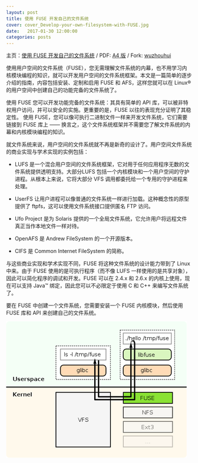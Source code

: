 ```yaml
---
layout: post
title: 使用 FUSE 开发自己的文件系统
cover: cover_Develop-your-own-filesystem-with-FUSE.jpg
date:   2017-01-30 12:00:00
categories: posts
---
```

主页：[使用 FUSE 开发自己的文件系统](https://github.com/M-Mono/UserSpace-FileSystem-Based-on-FUSE) / PDF: [A4 版](https://github.com/M-Mono/UserSpace-FileSystem-Based-on-FUSE/raw/master/使用%20FUSE%20开发自己的文件系统(A4).pdf) / Fork: [wuzhouhui](https://github.com/wuzhouhui/fs_on_fuse)


使用用户空间的文件系统（FUSE），您无需理解文件系统的内幕，也不用学习内核模块编程的知识，就可以开发用户空间的文件系统框架。本文是一篇简单的逐步介绍的指南，内容包括安装、定制和启用 FUSE 和 AFS，这样您就可以在 Linux® 的用户空间中创建自己的功能完备的文件系统了。

使用 FUSE 您可以开发功能完备的文件系统：其具有简单的 API 库，可以被非特权用户访问，并可以安全的实施。更重要的是，FUSE 以往的表现充分证明了其稳定性。
使用 FUSE，您可以像可执行二进制文件一样来开发文件系统，它们需要链接到 FUSE 库上 —— 换言之，这个文件系统框架并不需要您了解文件系统的内幕和内核模块编程的知识。

就文件系统来说，用户空间的文件系统就不再是新奇的设计了。用户空间文件系统的商业实现与学术实现的实例包括：

+ LUFS 是一个混合用户空间的文件系统框架，它对用于任何应用程序无数的文件系统提供透明支持。大部分LUFS 包括一个内核模块和一个用户空间的守护进程。从根本上来说，它将大部分 VFS 调用都委托给一个专用的守护进程来处理。

+ UserFS 让用户进程可以像普通的文件系统一样进行加载。这种概念性的原型提供了 ftpfs，这可以使用文件系统接口提供匿名 FTP 访问。

+ Ufo Project 是为 Solaris 提供的一个全局文件系统，它允许用户将远程文件真正当作本地文件一样对待。

+ OpenAFS 是 Andrew FileSystem 的一个开源版本。

+ CIFS 是 Common Internet FileSystem 的简称。

与这些商业实现和学术实现不同，FUSE 将这种文件系统的设计能力带到了 Linux 中来。由于 FUSE 使用的是可执行程序（而不像 LUFS 一样使用的是共享对象），因此可以简化程序的调试和开发。FUSE 可以在 2.4.x 和 2.6.x 的内核上使用，现在可以支持 Java™ 绑定，因此您可以不必限定于使用 C 和 C++ 来编写文件系统了。

要在 FUSE 中创建一个文件系统，您需要安装一个 FUSE 内核模块，然后使用 FUSE 库和 API 来创建自己的文件系统。

![使用 FUSE 开发自己的文件系统](https://github.com/M-Mono/UserSpace-FileSystem-Based-on-FUSE/raw/master/Images/FUSE_structure.svg.png)
